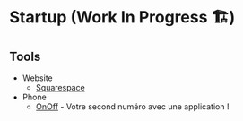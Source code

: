# Startup (Work In Progress 🏗)

## Tools

- Website
  - [Squarespace](https://squarespace.com/) 
- Phone
  - [OnOff](https://www.onoff.app/) - Votre second numéro avec une application !
